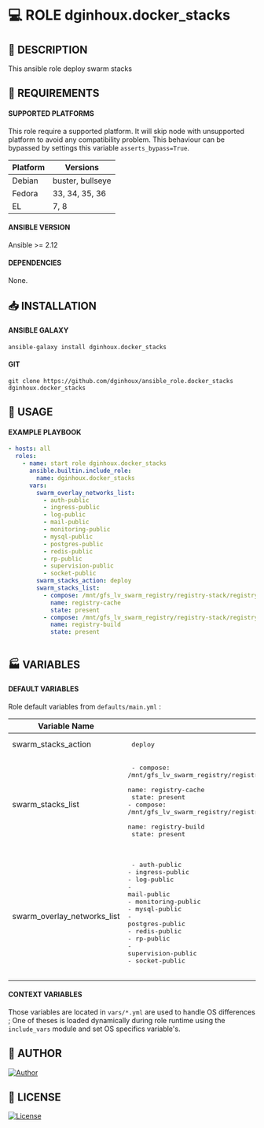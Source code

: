 # :computer: ROLE dginhoux.docker_stacks

## :scroll: DESCRIPTION

This ansible role deploy swarm stacks



## :nut_and_bolt: REQUIREMENTS

#### SUPPORTED PLATFORMS

This role require a supported platform. 
It will skip node with unsupported platform to avoid any compatibility problem.
This behaviour can be bypassed by settings this variable `asserts_bypass=True`.

| Platform | Versions |
|----------|----------|
| Debian | buster, bullseye |
| Fedora | 33, 34, 35, 36 |
| EL | 7, 8 |


#### ANSIBLE VERSION

Ansible >= 2.12


#### DEPENDENCIES

None.


## :inbox_tray: INSTALLATION

#### ANSIBLE GALAXY

```shell
ansible-galaxy install dginhoux.docker_stacks
```

#### GIT

```shell
git clone https://github.com/dginhoux/ansible_role.docker_stacks dginhoux.docker_stacks
```


## :rocket: USAGE

#### EXAMPLE PLAYBOOK

```yaml
- hosts: all
  roles:
    - name: start role dginhoux.docker_stacks
      ansible.builtin.include_role:
        name: dginhoux.docker_stacks
      vars:
        swarm_overlay_networks_list:
          - auth-public
          - ingress-public
          - log-public
          - mail-public
          - monitoring-public
          - mysql-public
          - postgres-public
          - redis-public
          - rp-public
          - supervision-public
          - socket-public
        swarm_stacks_action: deploy
        swarm_stacks_list:
          - compose: /mnt/gfs_lv_swarm_registry/registry-stack/registry-cache/docker-compose.yml
            name: registry-cache
            state: present
          - compose: /mnt/gfs_lv_swarm_registry/registry-stack/registry-build/docker-compose.yml
            name: registry-build
            state: present
        
```


## :factory: VARIABLES
#### DEFAULT VARIABLES
Role default variables from `defaults/main.yml` : 

| Variable Name | Value |
|---------------|-------|
|swarm_stacks_action | <pre> deploy </pre> |
|swarm_stacks_list | <pre> - compose: /mnt/gfs_lv_swarm_registry/registry-stack/registry-cache/docker-compose.yml<br>  name: registry-cache<br>  state: present<br>- compose: /mnt/gfs_lv_swarm_registry/registry-stack/registry-build/docker-compose.yml<br>  name: registry-build<br>  state: present<br> </pre> |
|swarm_overlay_networks_list | <pre> - auth-public<br>- ingress-public<br>- log-public<br>- mail-public<br>- monitoring-public<br>- mysql-public<br>- postgres-public<br>- redis-public<br>- rp-public<br>- supervision-public<br>- socket-public<br> </pre> |


#### CONTEXT VARIABLES

Those variables are located in `vars/*.yml` are used to handle OS differences ; One of theses is loaded dynamically during role
runtime using the `include_vars` module and set OS specifics variable's.





## :man: AUTHOR

[![Author](https://img.shields.io/badge/maintained%20by-dginhoux-e00000?style=flat-square)](https://github.com/dginhoux)


## :bookmark_tabs: LICENSE

[![License](https://img.shields.io/github/license/dginhoux/ansible_role.docker_stacks?style=flat-square)](https://github.com/dginhoux/ansible_role.docker_stacks/blob/master/LICENSE)